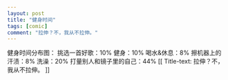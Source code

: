 ```yaml
---
layout: post
title: "健身时间"
tags: [comic]
comment: "拉伸？不，我从不拉伸。"
---
```

健身时间分布图：
挑选一首好歌：10%
健身：10%
喝水&休息：8%
擦机器上的汗渍：8%
洗澡：20%
打量别人和镜子里的自己：44%
[[ Title-text: 拉伸？不，我从不拉伸。 ]]